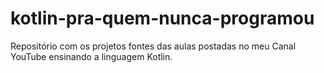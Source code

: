 # kotlin-pra-quem-nunca-programou
Repositório com os projetos fontes das aulas postadas no meu Canal YouTube ensinando a linguagem Kotlin.

